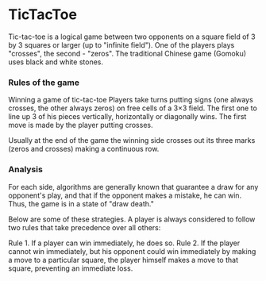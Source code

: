 # TicTacToe
Tic-tac-toe is a logical game between two opponents on a square field of 3 by 3 squares or larger (up to "infinite field"). One of the players plays "crosses", the second - "zeros". The traditional Chinese game (Gomoku) uses black and white stones.

### Rules of the game

Winning a game of tic-tac-toe
Players take turns putting signs (one always crosses, the other always zeros) on free cells of a 3×3 field. The first one to line up 3 of his pieces vertically, horizontally or diagonally wins. The first move is made by the player putting crosses.

Usually at the end of the game the winning side crosses out its three marks (zeros and crosses) making a continuous row.

### Analysis

For each side, algorithms are generally known that guarantee a draw for any opponent's play, and that if the opponent makes a mistake, he can win. Thus, the game is in a state of "draw death."

Below are some of these strategies. A player is always considered to follow two rules that take precedence over all others:

Rule 1. If a player can win immediately, he does so.
Rule 2. If the player cannot win immediately, but his opponent could win immediately by making a move to a particular square, the player himself makes a move to that square, preventing an immediate loss.
